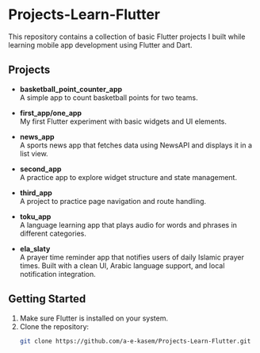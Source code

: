 # Projects-Learn-Flutter

This repository contains a collection of basic Flutter projects I built while learning mobile app development using Flutter and Dart.

## Projects

- **basketball_point_counter_app**  
  A simple app to count basketball points for two teams.

- **first_app/one_app**  
  My first Flutter experiment with basic widgets and UI elements.

- **news_app**  
  A sports news app that fetches data using NewsAPI and displays it in a list view.

- **second_app**  
  A practice app to explore widget structure and state management.

- **third_app**  
  A project to practice page navigation and route handling.

- **toku_app**  
  A language learning app that plays audio for words and phrases in different categories.

  
- **ela_slaty**  
  A prayer time reminder app that notifies users of daily Islamic prayer times. Built with a clean UI, Arabic language support, and local notification integration.

## Getting Started

1. Make sure Flutter is installed on your system.
2. Clone the repository:
   ```bash
   git clone https://github.com/a-e-kasem/Projects-Learn-Flutter.git
